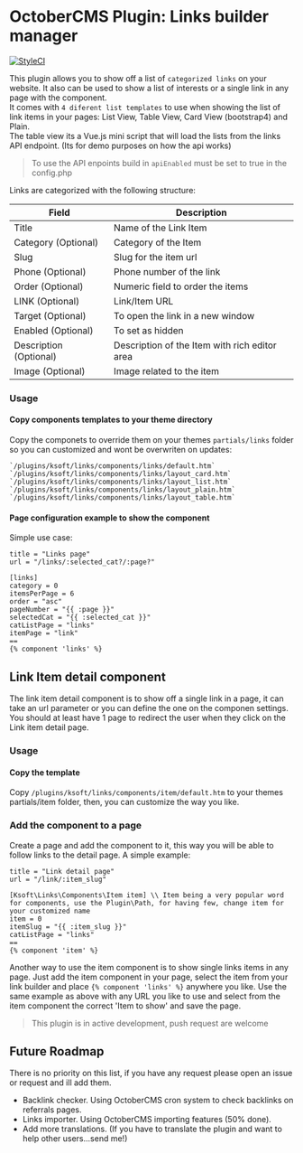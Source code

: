 # OctoberCMS Plugin: Links builder manager

[![StyleCI](https://styleci.io/repos/99113402/shield?branch=master)](https://styleci.io/repos/99113402)

This plugin allows you to show off a list of `categorized links` on your website. It also can be used to show a list of interests or a single link in any page with the component.  
It comes with `4 diferent list templates` to use when showing the list of link items in your pages: List View, Table View, Card View (bootstrap4) and Plain.  
The table view its a Vue.js mini script that will load the lists from the links API endpoint. (Its for demo purposes on how the api works)

> To use the API enpoints build in `apiEnabled` must be set to true in the config.php

Links are categorized with the following structure:

**Field**               | **Description**
------------------------|--------------------
Title                   | Name of the Link Item
Category (Optional)     | Category of the Item
Slug                    | Slug for the item url
Phone (Optional)        | Phone number of the link
Order (Optional)        | Numeric field to order the items
LINK (Optional)         | Link/Item URL
Target (Optional)       | To open the link in a new window
Enabled (Optional)      | To set as hidden
Description (Optional)  | Description of the Item with rich editor area
Image (Optional)        | Image related to the item


### Usage
#### Copy components templates to your theme directory
Copy the componets to override them on your themes `partials/links` folder so you can customized and wont be overwriten on updates:
~~~
`/plugins/ksoft/links/components/links/default.htm`
`/plugins/ksoft/links/components/links/layout_card.htm`
`/plugins/ksoft/links/components/links/layout_list.htm`
`/plugins/ksoft/links/components/links/layout_plain.htm`
`/plugins/ksoft/links/components/links/layout_table.htm`
~~~

#### Page configuration example to show the component

Simple use case:
~~~
title = "Links page"
url = "/links/:selected_cat?/:page?"

[links]
category = 0
itemsPerPage = 6
order = "asc"
pageNumber = "{{ :page }}"
selectedCat = "{{ :selected_cat }}"
catListPage = "links"
itemPage = "link"
==
{% component 'links' %}
~~~




## Link Item detail component

The link item detail component is to show off a single link in a page, it can take an url parameter or you can define the one on the componen settings.
You should at least have 1 page to redirect the user when they click on the Link item detail page.

### Usage
#### Copy the template
Copy `/plugins/ksoft/links/components/item/default.htm` to your themes partials/item folder, then, you can customize the way you like.


### Add the component to a page
Create a page and add the component to it, this way you will be able to follow links to the detail page.
A simple example:
~~~
title = "Link detail page"
url = "/link/:item_slug"

[Ksoft\Links\Components\Item item] \\ Item being a very popular word for components, use the Plugin\Path, for having few, change item for your customized name
item = 0
itemSlug = "{{ :item_slug }}"
catListPage = "links"
==
{% component 'item' %}
~~~

Another way to use the item component is to show single links items in any page. Just add the item component in your page, select the item from your link builder and place `{% component 'links' %}` anywhere you like.
Use the same example as above with any URL you like to use and select from the item component the correct 'Item to show' and save the page.

> This plugin is in active development, push request are welcome

## Future Roadmap

There is no priority on this list, if you have any request please open an issue or request and ill add them.

- Backlink checker. Using OctoberCMS cron system to check backlinks on referrals pages.
- Links importer. Using OctoberCMS importing features (50% done).
- Add more translations. (If you have to translate the plugin and want to help other users...send me!)
